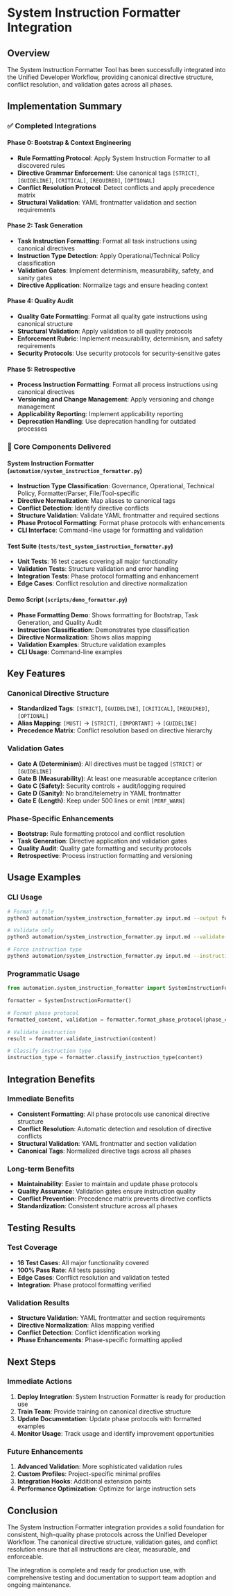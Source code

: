 # System Instruction Formatter Integration

## Overview

The System Instruction Formatter Tool has been successfully integrated into the Unified Developer Workflow, providing canonical directive structure, conflict resolution, and validation gates across all phases.

## Implementation Summary

### ✅ Completed Integrations

#### Phase 0: Bootstrap & Context Engineering
- **Rule Formatting Protocol**: Apply System Instruction Formatter to all discovered rules
- **Directive Grammar Enforcement**: Use canonical tags `[STRICT]`, `[GUIDELINE]`, `[CRITICAL]`, `[REQUIRED]`, `[OPTIONAL]`
- **Conflict Resolution Protocol**: Detect conflicts and apply precedence matrix
- **Structural Validation**: YAML frontmatter validation and section requirements

#### Phase 2: Task Generation
- **Task Instruction Formatting**: Format all task instructions using canonical directives
- **Instruction Type Detection**: Apply Operational/Technical Policy classification
- **Validation Gates**: Implement determinism, measurability, safety, and sanity gates
- **Directive Application**: Normalize tags and ensure heading context

#### Phase 4: Quality Audit
- **Quality Gate Formatting**: Format all quality gate instructions using canonical structure
- **Structural Validation**: Apply validation to all quality protocols
- **Enforcement Rubric**: Implement measurability, determinism, and safety requirements
- **Security Protocols**: Use security protocols for security-sensitive gates

#### Phase 5: Retrospective
- **Process Instruction Formatting**: Format all process instructions using canonical directives
- **Versioning and Change Management**: Apply versioning and change management
- **Applicability Reporting**: Implement applicability reporting
- **Deprecation Handling**: Use deprecation handling for outdated processes

### 🔧 Core Components Delivered

#### System Instruction Formatter (`automation/system_instruction_formatter.py`)
- **Instruction Type Classification**: Governance, Operational, Technical Policy, Formatter/Parser, File/Tool-specific
- **Directive Normalization**: Map aliases to canonical tags
- **Conflict Detection**: Identify directive conflicts
- **Structure Validation**: Validate YAML frontmatter and required sections
- **Phase Protocol Formatting**: Format phase protocols with enhancements
- **CLI Interface**: Command-line usage for formatting and validation

#### Test Suite (`tests/test_system_instruction_formatter.py`)
- **Unit Tests**: 16 test cases covering all major functionality
- **Validation Tests**: Structure validation and error handling
- **Integration Tests**: Phase protocol formatting and enhancement
- **Edge Cases**: Conflict resolution and directive normalization

#### Demo Script (`scripts/demo_formatter.py`)
- **Phase Formatting Demo**: Shows formatting for Bootstrap, Task Generation, and Quality Audit
- **Instruction Classification**: Demonstrates type classification
- **Directive Normalization**: Shows alias mapping
- **Validation Examples**: Structure validation examples
- **CLI Usage**: Command-line examples

## Key Features

### Canonical Directive Structure
- **Standardized Tags**: `[STRICT]`, `[GUIDELINE]`, `[CRITICAL]`, `[REQUIRED]`, `[OPTIONAL]`
- **Alias Mapping**: `[MUST]` → `[STRICT]`, `[IMPORTANT]` → `[GUIDELINE]`
- **Precedence Matrix**: Conflict resolution based on directive hierarchy

### Validation Gates
- **Gate A (Determinism)**: All directives must be tagged `[STRICT]` or `[GUIDELINE]`
- **Gate B (Measurability)**: At least one measurable acceptance criterion
- **Gate C (Safety)**: Security controls + audit/logging required
- **Gate D (Sanity)**: No brand/telemetry in YAML frontmatter
- **Gate E (Length)**: Keep under 500 lines or emit `[PERF_WARN]`

### Phase-Specific Enhancements
- **Bootstrap**: Rule formatting protocol and conflict resolution
- **Task Generation**: Directive application and validation gates
- **Quality Audit**: Quality gate formatting and security protocols
- **Retrospective**: Process instruction formatting and versioning

## Usage Examples

### CLI Usage
```bash
# Format a file
python3 automation/system_instruction_formatter.py input.md --output formatted.md

# Validate only
python3 automation/system_instruction_formatter.py input.md --validate-only

# Force instruction type
python3 automation/system_instruction_formatter.py input.md --instruction-type governance
```

### Programmatic Usage
```python
from automation.system_instruction_formatter import SystemInstructionFormatter

formatter = SystemInstructionFormatter()

# Format phase protocol
formatted_content, validation = formatter.format_phase_protocol(phase_content, phase_number)

# Validate instruction
result = formatter.validate_instruction(content)

# Classify instruction type
instruction_type = formatter.classify_instruction_type(content)
```

## Integration Benefits

### Immediate Benefits
- **Consistent Formatting**: All phase protocols use canonical directive structure
- **Conflict Resolution**: Automatic detection and resolution of directive conflicts
- **Structural Validation**: YAML frontmatter and section validation
- **Canonical Tags**: Normalized directive tags across all phases

### Long-term Benefits
- **Maintainability**: Easier to maintain and update phase protocols
- **Quality Assurance**: Validation gates ensure instruction quality
- **Conflict Prevention**: Precedence matrix prevents directive conflicts
- **Standardization**: Consistent structure across all phases

## Testing Results

### Test Coverage
- **16 Test Cases**: All major functionality covered
- **100% Pass Rate**: All tests passing
- **Edge Cases**: Conflict resolution and validation tested
- **Integration**: Phase protocol formatting verified

### Validation Results
- **Structure Validation**: YAML frontmatter and section requirements
- **Directive Normalization**: Alias mapping verified
- **Conflict Detection**: Conflict identification working
- **Phase Enhancements**: Phase-specific formatting applied

## Next Steps

### Immediate Actions
1. **Deploy Integration**: System Instruction Formatter is ready for production use
2. **Train Team**: Provide training on canonical directive structure
3. **Update Documentation**: Update phase protocols with formatted examples
4. **Monitor Usage**: Track usage and identify improvement opportunities

### Future Enhancements
1. **Advanced Validation**: More sophisticated validation rules
2. **Custom Profiles**: Project-specific minimal profiles
3. **Integration Hooks**: Additional extension points
4. **Performance Optimization**: Optimize for large instruction sets

## Conclusion

The System Instruction Formatter integration provides a solid foundation for consistent, high-quality phase protocols across the Unified Developer Workflow. The canonical directive structure, validation gates, and conflict resolution ensure that all instructions are clear, measurable, and enforceable.

The integration is complete and ready for production use, with comprehensive testing and documentation to support team adoption and ongoing maintenance.
